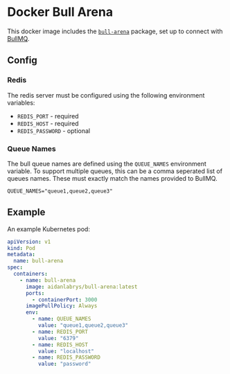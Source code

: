 # Docker Bull Arena

This docker image includes the [`bull-arena`](https://www.npmjs.com/package/bull-arena) package, set up to connect with [BullMQ](https://www.npmjs.com/package/bullmq).

## Config

### Redis

The redis server must be configured using the following environment variables:

- `REDIS_PORT` - required
- `REDIS_HOST` - required
- `REDIS_PASSWORD` - optional

### Queue Names

The bull queue names are defined using the `QUEUE_NAMES` environment variable. To support multiple queues, this can be a comma seperated list of queues names. These must exactly match the names provided to BullMQ.

```env
QUEUE_NAMES="queue1,queue2,queue3"
```

## Example

An example Kubernetes pod:

```yaml
apiVersion: v1
kind: Pod
metadata:
  name: bull-arena
spec:
  containers:
    - name: bull-arena
      image: aidanlabrys/bull-arena:latest
      ports:
        - containerPort: 3000
      imagePullPolicy: Always
      env:
        - name: QUEUE_NAMES
          value: "queue1,queue2,queue3"
        - name: REDIS_PORT
          value: "6379"
        - name: REDIS_HOST
          value: "localhost"
        - name: REDIS_PASSWORD
          value: "password"
```
